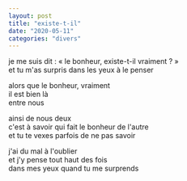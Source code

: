 ```yaml
---
layout: post
title: "existe-t-il"
date: "2020-05-11"
categories: "divers"
---
```


je me suis dit :
« le bonheur, existe-t-il vraiment ? »  
et tu m'as surpris dans les yeux à le penser  

alors que le bonheur, vraiment  
il est bien là  
entre nous  

ainsi de nous deux  
c'est à savoir qui fait le bonheur de l'autre  
et tu te vexes parfois de ne pas savoir  

j'ai du mal à l'oublier  
et j'y pense tout haut des fois  
dans mes yeux quand tu me surprends  
